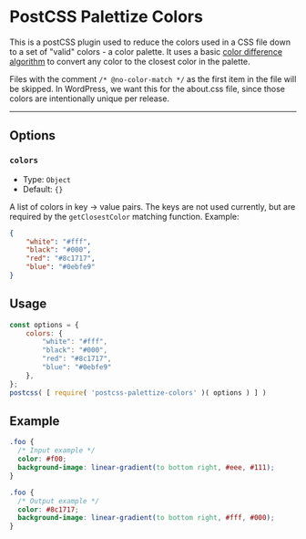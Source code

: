 # PostCSS Palettize Colors

This is a postCSS plugin used to reduce the colors used in a CSS file down to a set of "valid" colors - a color palette. It uses a basic [color difference algorithm](https://en.wikipedia.org/wiki/Color_difference) to convert any color to the closest color in the palette.

Files with the comment `/* @no-color-match */` as the first item in the file will be skipped. In WordPress, we want this for the about.css file, since those colors are intentionally unique per release.

---------------------------------


## Options

### `colors`

- Type: `Object`
- Default: `{}`

A list of colors in key -> value pairs. The keys are not used currently, but are required by the `getClosestColor` matching function. Example:

```json
{
    "white": "#fff",
    "black": "#000",
    "red": "#8c1717",
    "blue": "#0ebfe9"
}
```

## Usage

```js
const options = {
	colors: {
		"white": "#fff",
		"black": "#000",
		"red": "#8c1717",
		"blue": "#0ebfe9"
	},
};
postcss( [ require( 'postcss-palettize-colors' )( options ) ] )
```

## Example

```css
.foo {
  /* Input example */
  color: #f00;
  background-image: linear-gradient(to bottom right, #eee, #111);
}
```

```css
.foo {
  /* Output example */
  color: #8c1717;
  background-image: linear-gradient(to bottom right, #fff, #000);
}
```
